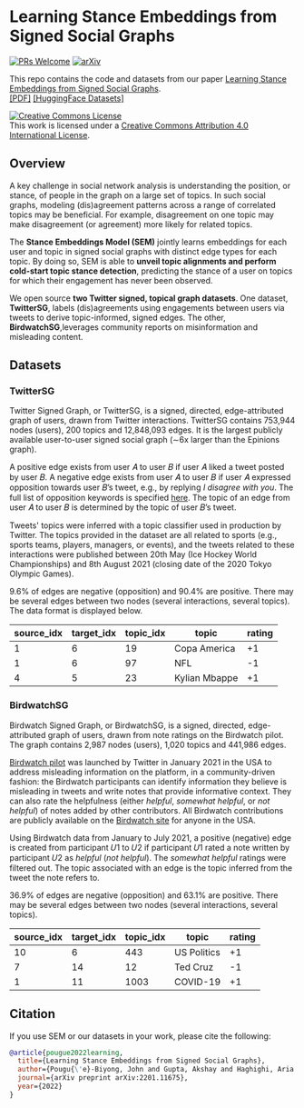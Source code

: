 # Learning Stance Embeddings from Signed Social Graphs
[![PRs Welcome](https://img.shields.io/badge/PRs-welcome-green.svg?style=flat-square)](http://makeapullrequest.com)
[![arXiv](https://img.shields.io/badge/arXiv-2201.11675-b31b1b.svg)](https://arxiv.org/abs/2201.11675)

This repo contains the code and datasets from our paper [Learning Stance Embeddings from Signed Social Graphs](https://arxiv.org/abs/2201.11675). <br />
[[PDF]](https://arxiv.org/pdf/2201.11675.pdf)
[[HuggingFace Datasets]](https://huggingface.co/Twitter)

<a rel="license" href="http://creativecommons.org/licenses/by/4.0/"><img alt="Creative Commons License" style="border-width:0" src="https://i.creativecommons.org/l/by/4.0/88x31.png" /></a><br />This work is licensed under a <a rel="license" href="http://creativecommons.org/licenses/by/4.0/">Creative Commons Attribution 4.0 International License</a>.

## Overview
A key challenge in social network analysis is understanding the position, or stance, of people in the graph on a large set of topics. In such social graphs, modeling (dis)agreement patterns across a range of correlated topics may be beneficial. For example, disagreement on one topic may make disagreement (or agreement) more likely for related topics. 

The **Stance Embeddings Model (SEM)** jointly learns embeddings for each user and topic in signed social graphs with distinct edge types for each topic. By doing so, SEM is able to **unveil topic alignments and perform cold-start topic stance detection**, predicting the stance of a user on topics for which their engagement has never been observed.

We open source **two Twitter signed, topical graph datasets**. One dataset, **TwitterSG**, labels (dis)agreements using engagements between users via tweets to derive topic-informed, signed edges. The other, **BirdwatchSG**,leverages community reports on misinformation and misleading content.

## Datasets

### TwitterSG

Twitter Signed Graph, or TwitterSG, is a signed, directed, edge-attributed graph of users, drawn from Twitter interactions. TwitterSG contains 753,944 nodes (users), 200 topics and 12,848,093 edges. It is the largest publicly available user-to-user signed social graph (∼6x larger than the Epinions graph).

A positive edge exists from user 𝐴 to user 𝐵 if user 𝐴 liked a tweet posted by user 𝐵. A negative edge exists from user 𝐴 to user 𝐵 if user 𝐴 expressed opposition towards user 𝐵’s tweet, e.g., by replying *I disagree with you*. The full list of opposition keywords is specified [here](https://github.com/lejohnyjohn/learning-stance-embeddings-from-signed-social-graphs/tree/main/datasets). The topic of an edge from user 𝐴 to user 𝐵 is determined by the topic of user 𝐵’s tweet. 

Tweets' topics were inferred with a topic classifier used in production by Twitter. The topics provided in the dataset are all related to sports (e.g., sports teams, players, managers, or events), and the tweets related to these interactions were published between 20th May (Ice Hockey World Championships) and 8th August 2021 (closing date of the 2020 Tokyo Olympic Games). 

9.6\% of edges are negative (opposition) and 90.4\% are positive. There may be several edges between two nodes (several interactions, several topics). The data format is displayed below.

| source_idx | target_idx | topic_idx | topic | rating |
| ------------- | ------------- | ---------- | ------ | ---- |
| 1   | 6 | 19 | Copa America | +1 |
| 1   | 6 | 97 | NFL | -1 |
| 4   | 5 | 23 |Kylian Mbappe | +1 |

### BirdwatchSG

Birdwatch Signed Graph, or BirdwatchSG, is a signed, directed, edge-attributed graph of users, drawn from note ratings on the Birdwatch pilot. The graph contains 2,987 nodes (users), 1,020 topics and 441,986 edges. 

[Birdwatch pilot](https://blog.twitter.com/en_us/topics/product/2021/introducing-birdwatch-a-community-based-approach-to-misinformation) was launched by Twitter in January 2021 in the USA to address misleading information on the platform, in a community-driven fashion: the Birdwatch participants can identify information they believe is misleading in tweets and write notes that provide informative context. They can also rate the helpfulness (either *helpful*, *somewhat helpful*, or *not helpful*) of notes added by other contributors. All Birdwatch contributions are publicly available on the [Birdwatch site](https://twitter.github.io/birdwatch/) for anyone in the USA.

Using Birdwatch data from January to July 2021, a positive (negative) edge is created from participant 𝑈1 to 𝑈2 if participant 𝑈1 rated a note written by participant 𝑈2 as *helpful* (*not helpful*). The *somewhat helpful* ratings were filtered out. The topic associated with an edge is the topic inferred from the tweet the note refers to.

36.9% of edges are negative (opposition) and 63.1% are positive. There may be several edges between two nodes (several interactions, several topics).

| source_idx | target_idx | topic_idx | topic | rating |
| ------------- | ------------- | ---------- | ------ | ---- |
| 10   | 6 | 443 | US Politics | +1 |
| 7   | 14 | 12 | Ted Cruz | -1 |
| 1   | 11 | 1003 | COVID-19 | +1 |

## Citation
If you use SEM or our datasets in your work, please cite the following:
```bib
@article{pougue2022learning,
  title={Learning Stance Embeddings from Signed Social Graphs},
  author={Pougu{\'e}-Biyong, John and Gupta, Akshay and Haghighi, Aria and El-Kishky, Ahmed},
  journal={arXiv preprint arXiv:2201.11675},
  year={2022}
}
```
